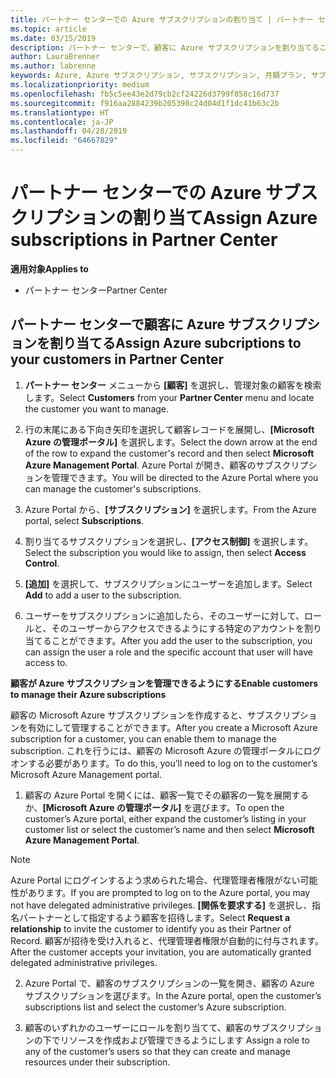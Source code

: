 ```yaml
---
title: パートナー センターでの Azure サブスクリプションの割り当て | パートナー センター
ms.topic: article
ms.date: 03/15/2019
description: パートナー センターで、顧客に Azure サブスクリプションを割り当てることができるようになりました。顧客自身によるサブスクリプションの管理を有効にすることもできます
author: LauraBrenner
ms.author: labrenne
keywords: Azure, Azure サブスクリプション, サブスクリプション, 月額プラン, サブスクリプションの割り当て, Azure サブスクリプションの管理
ms.localizationpriority: medium
ms.openlocfilehash: fb5c5ee43e2d79cb2cf24226d3799f858c16d737
ms.sourcegitcommit: f916aa2884239b205398c24d04d1f1dc41b63c2b
ms.translationtype: HT
ms.contentlocale: ja-JP
ms.lasthandoff: 04/28/2019
ms.locfileid: "64667829"
---
```

# <a name="assign-azure-subscriptions-in-partner-center"></a><span data-ttu-id="cfdeb-104">パートナー センターでの Azure サブスクリプションの割り当て</span><span class="sxs-lookup"><span data-stu-id="cfdeb-104">Assign Azure subscriptions in Partner Center</span></span>

<span data-ttu-id="cfdeb-105">**適用対象**</span><span class="sxs-lookup"><span data-stu-id="cfdeb-105">**Applies to**</span></span>

-  <span data-ttu-id="cfdeb-106">パートナー センター</span><span class="sxs-lookup"><span data-stu-id="cfdeb-106">Partner Center</span></span>
 
## <a name="assign-azure-subcriptions-to-your-customers-in-partner-center"></a><span data-ttu-id="cfdeb-107">パートナー センターで顧客に Azure サブスクリプションを割り当てる</span><span class="sxs-lookup"><span data-stu-id="cfdeb-107">Assign Azure subcriptions to your customers in Partner Center</span></span>

1. <span data-ttu-id="cfdeb-108">**パートナー センター** メニューから **[顧客]** を選択し、管理対象の顧客を検索します。</span><span class="sxs-lookup"><span data-stu-id="cfdeb-108">Select **Customers** from your **Partner Center** menu and locate the customer you want to manage.</span></span>

2.  <span data-ttu-id="cfdeb-109">行の末尾にある下向き矢印を選択して顧客レコードを展開し、**[Microsoft Azure の管理ポータル]** を選択します。</span><span class="sxs-lookup"><span data-stu-id="cfdeb-109">Select the down arrow at the end of the row to expand the customer's record and then select **Microsoft Azure Management Portal**.</span></span> <span data-ttu-id="cfdeb-110">Azure Portal が開き、顧客のサブスクリプションを管理できます。</span><span class="sxs-lookup"><span data-stu-id="cfdeb-110">You will be directed to the Azure Portal where you can manage the customer's subscriptions.</span></span> 

4. <span data-ttu-id="cfdeb-111">Azure Portal から、**[サブスクリプション]** を選択します。</span><span class="sxs-lookup"><span data-stu-id="cfdeb-111">From the Azure portal, select **Subscriptions**.</span></span>

5. <span data-ttu-id="cfdeb-112">割り当てるサブスクリプションを選択し、**[アクセス制御]** を選択します。</span><span class="sxs-lookup"><span data-stu-id="cfdeb-112">Select the subscription you would like to assign, then select **Access Control**.</span></span>

6. <span data-ttu-id="cfdeb-113">**[追加]** を選択して、サブスクリプションにユーザーを追加します。</span><span class="sxs-lookup"><span data-stu-id="cfdeb-113">Select **Add** to add a user to the subscription.</span></span> 

7. <span data-ttu-id="cfdeb-114">ユーザーをサブスクリプションに追加したら、そのユーザーに対して、ロールと、そのユーザーからアクセスできるようにする特定のアカウントを割り当てることができます。</span><span class="sxs-lookup"><span data-stu-id="cfdeb-114">After you add the user to the subscription, you can assign the user a role and the specific account that user will have access to.</span></span> 

<span data-ttu-id="cfdeb-115">**顧客が Azure サブスクリプションを管理できるようにする**</span><span class="sxs-lookup"><span data-stu-id="cfdeb-115">**Enable customers to manage their Azure subscriptions**</span></span>

<span data-ttu-id="cfdeb-116">顧客の Microsoft Azure サブスクリプションを作成すると、サブスクリプションを有効にして管理することができます。</span><span class="sxs-lookup"><span data-stu-id="cfdeb-116">After you create a Microsoft Azure subscription for a customer, you can enable them to manage the subscription.</span></span> <span data-ttu-id="cfdeb-117">これを行うには、顧客の Microsoft Azure の管理ポータルにログオンする必要があります。</span><span class="sxs-lookup"><span data-stu-id="cfdeb-117">To do this, you’ll need to log on to the customer’s Microsoft Azure Management portal.</span></span> 

1.  <span data-ttu-id="cfdeb-118">顧客の Azure Portal を開くには、顧客一覧でその顧客の一覧を展開するか、**[Microsoft Azure の管理ポータル]** を選びます。</span><span class="sxs-lookup"><span data-stu-id="cfdeb-118">To open the customer’s Azure portal, either expand the customer’s listing in your customer list or select the customer’s name and then select **Microsoft Azure Management Portal**.</span></span>
    
> [!NOTE]  
> <span data-ttu-id="cfdeb-119">Azure Portal にログインするよう求められた場合、代理管理者権限がない可能性があります。</span><span class="sxs-lookup"><span data-stu-id="cfdeb-119">If you are prompted to log on to the Azure portal, you may not have delegated administrative privileges.</span></span> <span data-ttu-id="cfdeb-120">**[関係を要求する]** を選択し、指名パートナーとして指定するよう顧客を招待します。</span><span class="sxs-lookup"><span data-stu-id="cfdeb-120">Select **Request a relationship** to invite the customer to identify you as their Partner of Record.</span></span> <span data-ttu-id="cfdeb-121">顧客が招待を受け入れると、代理管理者権限が自動的に付与されます。</span><span class="sxs-lookup"><span data-stu-id="cfdeb-121">After the customer accepts your invitation, you are automatically granted delegated administrative privileges.</span></span> 

2.  <span data-ttu-id="cfdeb-122">Azure Portal で、顧客のサブスクリプションの一覧を開き、顧客の Azure サブスクリプションを選びます。</span><span class="sxs-lookup"><span data-stu-id="cfdeb-122">In the Azure portal, open the customer’s subscriptions list and select the customer’s Azure subscription.</span></span>

3.  <span data-ttu-id="cfdeb-123">顧客のいずれかのユーザーにロールを割り当てて、顧客のサブスクリプションの下でリソースを作成および管理できるようにします </span><span class="sxs-lookup"><span data-stu-id="cfdeb-123">Assign a role to any of the customer’s users so that they can create and manage resources under their subscription.</span></span>


